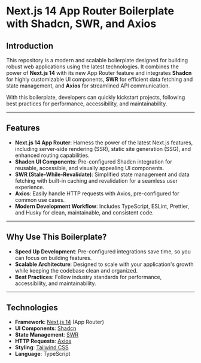 # Next.js 14 App Router Boilerplate with Shadcn, SWR, and Axios

## Introduction

This repository is a modern and scalable boilerplate designed for building robust web applications using the latest technologies. It combines the power of **Next.js 14** with its new App Router feature and integrates **Shadcn** for highly customizable UI components, **SWR** for efficient data fetching and state management, and **Axios** for streamlined API communication.

With this boilerplate, developers can quickly kickstart projects, following best practices for performance, accessibility, and maintainability.

---

## Features

- **Next.js 14 App Router**: Harness the power of the latest Next.js features, including server-side rendering (SSR), static site generation (SSG), and enhanced routing capabilities.
- **Shadcn UI Components**: Pre-configured Shadcn integration for reusable, accessible, and visually appealing UI components.
- **SWR (Stale-While-Revalidate)**: Simplified state management and data fetching with built-in caching and revalidation for a seamless user experience.
- **Axios**: Easily handle HTTP requests with Axios, pre-configured for common use cases.
- **Modern Development Workflow**: Includes TypeScript, ESLint, Prettier, and Husky for clean, maintainable, and consistent code.

---

## Why Use This Boilerplate?

- **Speed Up Development**: Pre-configured integrations save time, so you can focus on building features.
- **Scalable Architecture**: Designed to scale with your application's growth while keeping the codebase clean and organized.
- **Best Practices**: Follow industry standards for performance, accessibility, and maintainability.

---

## Technologies

- **Framework**: [Next.js 14](https://nextjs.org/) (App Router)
- **UI Components**: [Shadcn](https://shadcn.dev/)
- **State Management**: [SWR](https://swr.vercel.app/)
- **HTTP Requests**: [Axios](https://axios-http.com/)
- **Styling**: [Tailwind CSS](https://tailwindcss.com/)
- **Language**: TypeScript
